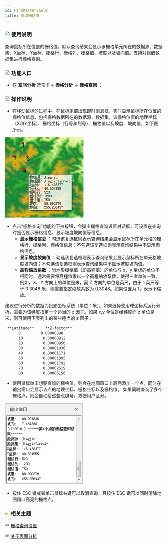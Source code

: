 ```yaml
---
id: FindRasterVaule
title: 查询栅格值
---
```

### ![](../../../img/read.gif) 使用说明

查询鼠标所在位置的栅格值。默认查询结果会显示该栅格单元所在的数据源、数据集、X坐标、Y坐标、栅格行、栅格列、栅格值、坡度以及坡向值。支持对镶嵌数据集进行栅格查询。

### ![](../../img/read.gif) 功能入口

* 在 **空间分析** 选项卡-> **栅格分析** -> **栅格查询** ；

### ![](../../img/read.gif) 操作说明

* 在移动鼠标的过程中，在鼠标尾部出现即时消息框，实时显示鼠标所在位置的栅格值信息，包括栅格数据所在的数据源、数据集，该栅格位置的地理坐标（X和Y坐标）、栅格坐标（行号和列号）、栅格值以及坡度、坡向值，如下图所示。

![](img/FindRasterValue.png)  
 
* 点击“栅格查询”功能的下拉按钮，会弹出栅格查询设置对话框，可设置在查询时是否显示栅格信息、显示坡度坡向值等信息。 
    * **显示栅格信息** ：勾选该复选框则表示查询结果会显示鼠标所在单元格的栅格行、栅格列、栅格值信息；不勾选该复选框则表示查询结果中不显示栅格信息。
    * **显示坡度坡向值** ：勾选该复选框则表示查询结果会显示鼠标所在单元格坡度坡向值；不勾选该复选框则表示查询结果中不显示坡度坡向值。
    * **高程缩放系数** ：当地形栅格值（即高程值）的单位与 x，y 坐标的单位不相同时，通常需要将高程值乘以一个高程缩放系数，使得三者单位一致。例如，X、Y 方向上的单位是米，而 Z 方向的单位是英尺，由于 1 英尺等于 0.3048 米，则需要指定缩放系数为 0.3048。如果设置为 1，表示不缩放。 

建议进行分析的数据为投影坐标系统（单位：米）。如果选择使用球坐标系运行分析，需要为该纬度指定一个适当的 z 因子。如果 x,y 单位是经纬度而 z
单位是米，则可使用下表列出的某些适当的 z 因子：        
                
     **Latitude**     **Z-factor**
          0         0.00000898
          10         0.00000912
          20         0.00000956
          30         0.00001036
          40         0.00001171
          50         0.00001395
          60         0.00001792
          70         0.00002619
          80         0.00005156
        
        

* 使用鼠标单击想要查询的栅格值，则会在地图窗口上高亮添加一个点，同时在输出窗口会显示该点的地理坐标、栅格坐标以及栅格值。 如果同时查询了多个栅格点，则会自动给这些点编号，方便用户区分。
 
 ![](img/FindRasterValue2.png)  

* 按住 ESC 键或者单击鼠标右键可以取消查询，且按住 ESC 键可以同时清除地图窗口高亮的栅格点。

### ![](../../../img/seealso.png) 相关主题

![](../../../img/smalltitle.png) [栅格查询设置](FindRasterVauleSetting)

![](../../../img/smalltitle.png) [关于表面分析](AoubtSurfaceAnalyst)
